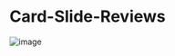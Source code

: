 # Card-Slide-Reviews

![image](https://user-images.githubusercontent.com/79191808/204811931-57e69a60-cfed-4b76-9997-60a4050c2149.png)
